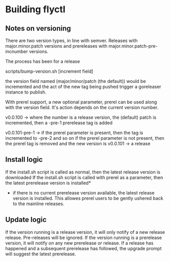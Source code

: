 # Building flyctl

## Notes on versioning

There are two version types, in line with semver. Releases with major.minor.patch versions and prereleases with major.minor.patch-pre-incnumber versions.

The process has been for a release

scripts/bump-version.sh [increment field]

the version field named (major/minor/patch (the default)) would be incremented and the act of the new tag being pushed trigger a goreleaser instance to publish.

With prerel support, a new optional parameter, prerel can be used along with the version field. It's action depends on the current version number.

v0.0.100 -> where the number is a release version, the (default) patch is incremented, then a -pre-1 prerelease tag is added

v0.0.101-pre-1 -> if the prerel parameter is present, then the tag is incremented to -pre-2 and so on
                    if the prerel parameter is not present, then the prerel tag is removed and the new version is v0.0.101 -> a
                    release


## Install logic

If the install.sh script is called as normal, then the latest release version is downloaded
If the install.sh script is called with prerel as a parameter, then the latest prerelease version is installed*

* if there is no current prerelease version available, the latest release version is installed. This allowes prerel users to be gently ushered back to the mainline releases.

## Update logic

If the version running is a release version, it will only notify of a new release release. Pre-releases will be ignored.
If the version running is a prerelease version, it will notify on any new prerelease *or* release. If a release has happened and a subsequent prerelease has followed, the upgrade prompt will suggest the latest prerelease.
